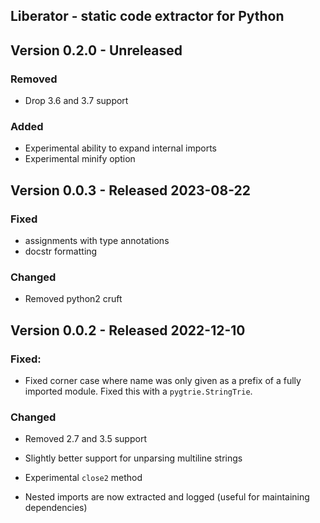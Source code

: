 Liberator - static code extractor for Python 
--------------------------------------------

## Version 0.2.0 - Unreleased

### Removed

* Drop 3.6 and 3.7 support

### Added

* Experimental ability to expand internal imports
* Experimental minify option 


## Version 0.0.3 - Released 2023-08-22

### Fixed
* assignments with type annotations
* docstr formatting

### Changed
* Removed python2 cruft


## Version 0.0.2 - Released 2022-12-10

### Fixed:
* Fixed corner case where name was only given as a prefix of a fully imported module. Fixed this with a `pygtrie.StringTrie`.

### Changed

* Removed 2.7 and 3.5 support
* Slightly better support for unparsing multiline strings 
* Experimental `close2` method

* Nested imports are now extracted and logged (useful for maintaining
  dependencies)
